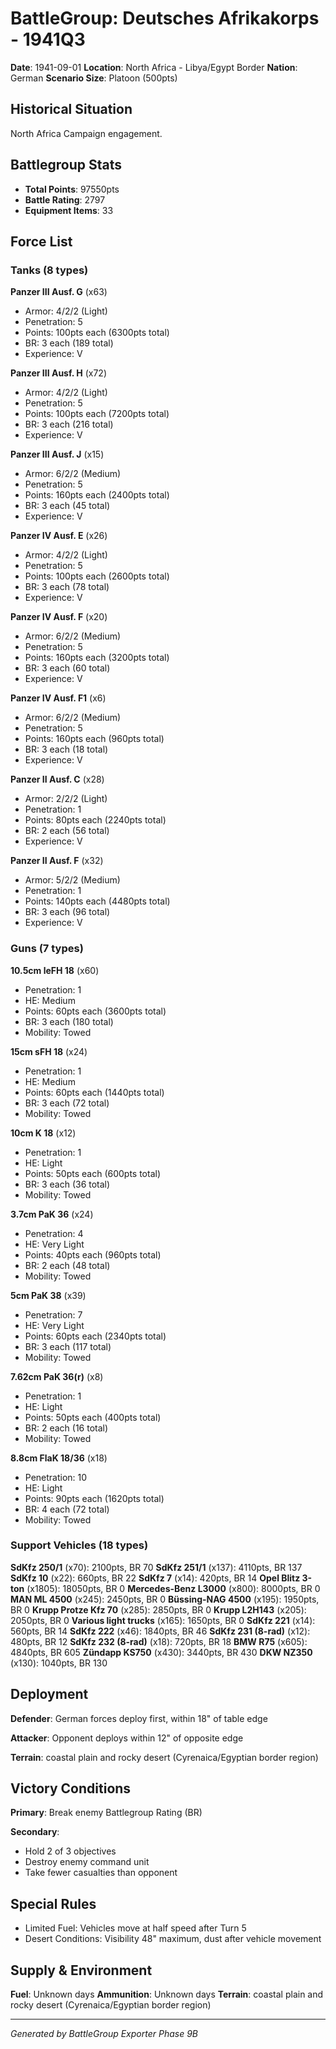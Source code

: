 # BattleGroup: Deutsches Afrikakorps - 1941Q3

**Date**: 1941-09-01
**Location**: North Africa - Libya/Egypt Border
**Nation**: German
**Scenario Size**: Platoon (500pts)

## Historical Situation

North Africa Campaign engagement.

## Battlegroup Stats

- **Total Points**: 97550pts
- **Battle Rating**: 2797
- **Equipment Items**: 33

## Force List

### Tanks (8 types)

**Panzer III Ausf. G** (x63)
- Armor: 4/2/2 (Light)
- Penetration: 5
- Points: 100pts each (6300pts total)
- BR: 3 each (189 total)
- Experience: V

**Panzer III Ausf. H** (x72)
- Armor: 4/2/2 (Light)
- Penetration: 5
- Points: 100pts each (7200pts total)
- BR: 3 each (216 total)
- Experience: V

**Panzer III Ausf. J** (x15)
- Armor: 6/2/2 (Medium)
- Penetration: 5
- Points: 160pts each (2400pts total)
- BR: 3 each (45 total)
- Experience: V

**Panzer IV Ausf. E** (x26)
- Armor: 4/2/2 (Light)
- Penetration: 5
- Points: 100pts each (2600pts total)
- BR: 3 each (78 total)
- Experience: V

**Panzer IV Ausf. F** (x20)
- Armor: 6/2/2 (Medium)
- Penetration: 5
- Points: 160pts each (3200pts total)
- BR: 3 each (60 total)
- Experience: V

**Panzer IV Ausf. F1** (x6)
- Armor: 6/2/2 (Medium)
- Penetration: 5
- Points: 160pts each (960pts total)
- BR: 3 each (18 total)
- Experience: V

**Panzer II Ausf. C** (x28)
- Armor: 2/2/2 (Light)
- Penetration: 1
- Points: 80pts each (2240pts total)
- BR: 2 each (56 total)
- Experience: V

**Panzer II Ausf. F** (x32)
- Armor: 5/2/2 (Medium)
- Penetration: 1
- Points: 140pts each (4480pts total)
- BR: 3 each (96 total)
- Experience: V

### Guns (7 types)

**10.5cm leFH 18** (x60)
- Penetration: 1
- HE: Medium
- Points: 60pts each (3600pts total)
- BR: 3 each (180 total)
- Mobility: Towed

**15cm sFH 18** (x24)
- Penetration: 1
- HE: Medium
- Points: 60pts each (1440pts total)
- BR: 3 each (72 total)
- Mobility: Towed

**10cm K 18** (x12)
- Penetration: 1
- HE: Light
- Points: 50pts each (600pts total)
- BR: 3 each (36 total)
- Mobility: Towed

**3.7cm PaK 36** (x24)
- Penetration: 4
- HE: Very Light
- Points: 40pts each (960pts total)
- BR: 2 each (48 total)
- Mobility: Towed

**5cm PaK 38** (x39)
- Penetration: 7
- HE: Very Light
- Points: 60pts each (2340pts total)
- BR: 3 each (117 total)
- Mobility: Towed

**7.62cm PaK 36(r)** (x8)
- Penetration: 1
- HE: Light
- Points: 50pts each (400pts total)
- BR: 2 each (16 total)
- Mobility: Towed

**8.8cm FlaK 18/36** (x18)
- Penetration: 10
- HE: Light
- Points: 90pts each (1620pts total)
- BR: 4 each (72 total)
- Mobility: Towed

### Support Vehicles (18 types)

**SdKfz 250/1** (x70): 2100pts, BR 70
**SdKfz 251/1** (x137): 4110pts, BR 137
**SdKfz 10** (x22): 660pts, BR 22
**SdKfz 7** (x14): 420pts, BR 14
**Opel Blitz 3-ton** (x1805): 18050pts, BR 0
**Mercedes-Benz L3000** (x800): 8000pts, BR 0
**MAN ML 4500** (x245): 2450pts, BR 0
**Büssing-NAG 4500** (x195): 1950pts, BR 0
**Krupp Protze Kfz 70** (x285): 2850pts, BR 0
**Krupp L2H143** (x205): 2050pts, BR 0
**Various light trucks** (x165): 1650pts, BR 0
**SdKfz 221** (x14): 560pts, BR 14
**SdKfz 222** (x46): 1840pts, BR 46
**SdKfz 231 (8-rad)** (x12): 480pts, BR 12
**SdKfz 232 (8-rad)** (x18): 720pts, BR 18
**BMW R75** (x605): 4840pts, BR 605
**Zündapp KS750** (x430): 3440pts, BR 430
**DKW NZ350** (x130): 1040pts, BR 130

## Deployment

**Defender**: German forces deploy first, within 18" of table edge

**Attacker**: Opponent deploys within 12" of opposite edge

**Terrain**: coastal plain and rocky desert (Cyrenaica/Egyptian border region)

## Victory Conditions

**Primary**: Break enemy Battlegroup Rating (BR)

**Secondary**:
- Hold 2 of 3 objectives
- Destroy enemy command unit
- Take fewer casualties than opponent

## Special Rules

- Limited Fuel: Vehicles move at half speed after Turn 5
- Desert Conditions: Visibility 48" maximum, dust after vehicle movement

## Supply & Environment

**Fuel**: Unknown days
**Ammunition**: Unknown days
**Terrain**: coastal plain and rocky desert (Cyrenaica/Egyptian border region)

---

*Generated by BattleGroup Exporter Phase 9B*
